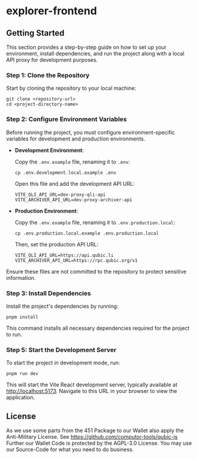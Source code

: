 # explorer-frontend

## Getting Started

This section provides a step-by-step guide on how to set up your environment, install dependencies,
and run the project along with a local API proxy for development purposes.

### Step 1: Clone the Repository

Start by cloning the repository to your local machine:

```
git clone <repository-url>
cd <project-directory-name>
```

### Step 2: Configure Environment Variables

Before running the project, you must configure environment-specific variables for development and
production environments.

- **Development Environment**:

  Copy the `.env.example` file, renaming it to `.env`:

  ```
  cp .env.development.local.example .env
  ```

  Open this file and add the development API URL:

  ```
  VITE_QLI_API_URL=dev-proxy-qli-api
  VITE_ARCHIVER_API_URL=dev-proxy-archiver-api
  ```

- **Production Environment**:

  Copy the `.env.example` file, renaming it to `.env.production.local`:

  ```
  cp .env.production.local.example .env.production.local
  ```

  Then, set the production API URL:

  ```
  VITE_QLI_API_URL=https://api.qubic.li
  VITE_ARCHIVER_API_URL=https://rpc.qubic.org/v1
  ```

Ensure these files are not committed to the repository to protect sensitive information.

### Step 3: Install Dependencies

Install the project's dependencies by running:

```
pnpm install
```

This command installs all necessary dependencies required for the project to run.

### Step 5: Start the Development Server

To start the project in development mode, run:

```
pnpm run dev
```

This will start the Vite React development server, typically available at
[http://localhost:5173](http://localhost:5173). Navigate to this URL in your browser to view the
application.

## License

As we use some parts from the 451 Package to our Wallet also apply the Anti-Military License. See
https://github.com/computor-tools/qubic-js Further our Wallet Code is protected by the AGPL-3.0
License. You may use our Source-Code for what you need to do business.
